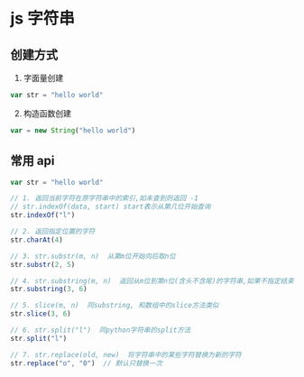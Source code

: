 # js 字符串

## 创建方式

1. 字面量创建

```javascript
var str = "hello world"
```

2. 构造函数创建

```javascript
var = new String("hello world")
```

## 常用 api

```javascript
var str = "hello world"

// 1. 返回当前字符在原字符串中的索引,如未查到则返回 -1
// str.indexOf(data, start) start表示从第几位开始查询
str.indexOf("l")

// 2. 返回指定位置的字符
str.charAt(4)

// 3. str.substr(m, n)  从第m位开始向后取n位
str.substr(2, 5)

// 4. str.substring(m, n)  返回从m位到第n位(含头不含尾)的字符串,如果不指定结束位置,则从m位到结束
str.substring(3, 6)

// 5. slice(m, n)  同substring, 和数组中的slice方法类似
str.slice(3, 6)

// 6. str.split("l")  同python字符串的split方法
str.split("l")

// 7. str.replace(old, new)  将字符串中的某些字符替换为新的字符
str.replace("o", "0")  // 默认只替换一次

```
